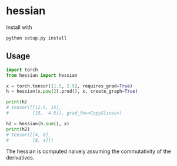 # hessian

Install with
```
python setup.py install
```

## Usage
```python
import torch
from hessian import hessian

x = torch.tensor([1.5, 2.5], requires_grad=True)
h = hessian(x.pow(2).prod(), x, create_graph=True)

print(h)
# tensor([[12.5, 15],
#         [15,  4.5]], grad_fn=<CopySlices>)

h2 = hessian(h.sum(), x)
print(h2)
# tensor([[4, 8],
#         [8, 4]])
```

The hessian is computed naively assuming the commutativity of the derivatives.
